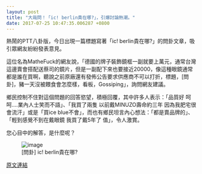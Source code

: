 ```yaml
---
layout: post
title: "大哉問！「ic! berlin貴在哪?」，引爆討論熱潮。"
date: 2017-07-25 10:47:35.006287 +0800
---
```


熱鬧的PTT八卦版，今日出現一篇標題寫著「ic! berlin貴在哪?」的問卦文章，吸引眾網友紛紛發表意見。

這位名為MatheFuck的網友說，「德國的牌子裝飾鏡框一副就要上萬元，通常台灣這邊賣會搭配送蔡司的鏡片，但是一副配下來也要接近20000，像這種眼鏡通常都是誰在買啊，聽說之前原廠還有發佈公告要求供應商不可以打折，標題，[問卦]，豬一天沒被餵食會怎麼樣，看板，Gossiping」，詢問網友建議。

鄉民控制不住對這個問題的回答慾望，積極回覆，其中許多人表示：「品質好 呵呵....業內人士笑而不語」、「我買了兩隻 以前戴MINUZO壽命約三年 因為我肥宅很會流汗」或是「買ice blue不會」，而也有鄉民坦言內心想法：「都是賣品牌的」、「輕到感覺不到在戴眼鏡 我買了戴5年了 值」，令人激賞。

您心目中的解答，是什麼呢？

<figure>
<img src="http://i.imgur.com/qkMqEQi.jpg" alt="image">
<figcaption>
[問卦] ic! berlin貴在哪?
</figcaption>
</figure>

<a href = "https://www.ptt.cc/bbs/Gossiping/M.1500940846.A.966.html">原文連結</a>


